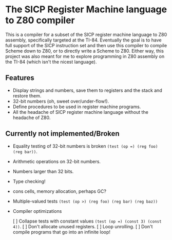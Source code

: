 # The SICP Register Machine language to Z80 compiler

This is a compiler for a subset of the SICP register machine language
to Z80 assembly, specifically targeted at the TI-84.  Eventually the
goal is to have full support of the SICP instruction set and then use
this compiler to compile Scheme down to Z80, or to directly write a
Scheme to Z80.  Either way, this project was also meant for me to
explore programming in Z80 assembly on the TI-84 (which isn't the
nicest language).

## Features
- Display strings and numbers, save them to registers and the stack
  and restore them.
- 32-bit numbers (oh, sweet over/under-flow!).
- Define procedures to be used in register machine programs.
- All the headache of SICP register machine language without the
  headache of Z80.

## Currently not implemented/Broken
- Equality testing of 32-bit numbers is broken `(test (op =) (reg foo) (reg bar))`.
- Arithmetic operations on 32-bit numbers.
- Numbers larger than 32 bits.
- Type checking!
- cons cells, memory allocation, perhaps GC?
- Multiple-valued tests `(test (op >) (reg foo) (reg bar) (reg baz))`
- Compiler optimizations

  [ ] Collapse tests with constant values `(test (op =) (const 3) (const 4))`.
  [ ] Don't allocate unused registers.
  [ ] Loop unrolling.
  [ ] Don't compile programs that go into an infinite loop!

